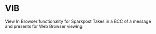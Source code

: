 # VIB
View In Browser functionality for Sparkpost
Takes in a BCC of a message and presents for Web Browser viewing.

